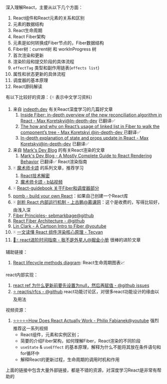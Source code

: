 深入理解React，主要从以下几个方面：

1. React组件和React元素的关系和区别
2. 元素的数据结构
3. React生命周期
4. React Fiber架构
5. 元素是如何转换成Fiber节点的，Fiber数据结构
6. Fiber树：current树 和 workInProgress 树
7. 首次渲染和更新
8. 渲染阶段和提交阶段的具体流程
9. `effectTag` 类型和副作用链表(`effects list`)
10. 属性和状态更新的具体流程
11. 调度器的基本原理
12. React源码解读



有以下比较好的资源：（🀄️ 表示中文学习资料）

1. 来自 [indepth.dev](https://indepth.dev/react) 有关React深度学习的几篇好文章
   1. [Inside Fiber: in-depth overview of the new reconciliation algorithm in React - Max Koretskyi@In-depth-dev](https://indepth.dev/posts/1008/inside-fiber-in-depth-overview-of-the-new-reconciliation-algorithm-in-react) 已翻译✅
   2. [The how and why on React’s usage of linked list in Fiber to walk the component’s tree - Max Koretskyi @in-depth-dev ](https://indepth.dev/posts/1007/the-how-and-why-on-reacts-usage-of-linked-list-in-fiber-to-walk-the-components-tree) 已翻译✅
   3. [In-depth explanation of state and props update in React - Max Koretskyi@in-depth-dev](https://indepth.dev/posts/1009/in-depth-explanation-of-state-and-props-update-in-react) 已翻译✅
2. 来自 [Mark's Dev Blog](https://blog.isquaredsoftware.com/) 的有关React渲染的文章
   1. [Mark's Dev Blog - A Mostly Complete Guide to React Rendering Behavior](https://blog.isquaredsoftware.com/2020/05/blogged-answers-a-mostly-complete-guide-to-react-rendering-behavior/#improving-rendering-performance) 已翻译✅ React渲染指南
3. 🀄️ [魔术师卡颂](https://space.bilibili.com/453618117) 的系列文章，推荐学习 
   1. [React技术解密](https://react.iamkasong.com/)
   2. [魔术师卡颂 - b站视频](https://space.bilibili.com/453618117) 
4. 🀄️ [React-guidebook 关于Fiber和调度器部分](https://tsejx.github.io/react-guidebook/architect/internal/fiber)
5. [pomb - build your own React](https://pomb.us/build-your-own-react/)：如果自己创建一个React库
6. 🀄️ [剖析 React 内部运行机制 - 上古鹏@慕课网](https://www.imooc.com/read/86)：这个是收费的，写得比较好，由浅入深
7. [Fiber Principles- sebmarkbage@github](https://github.com/facebook/react/issues/7942?source=post_page---------------------------#issue-182373497)
8. [React Fiber Architecture - @github](https://github.com/acdlite/react-fiber-architecture?source=post_page---------------------------)
9. [Lin Clark - A Cartoon Intro to Fiber @youtube](https://www.youtube.com/watch?v=ZCuYPiUIONs&ab_channel=FacebookDevelopers)
10. 🀄️ [一文读懂 React 组件渲染核心原理 - Tecvan](https://mp.weixin.qq.com/s/M6orAXsSXDSKouIyuC9XUg)
11. [🚀🀄️ react进阶时间指南 - 我不是外星人@掘金小册](https://juejin.cn/book/6945998773818490884/section/6951186955321376775) 很棒的进阶文章

辅助链接：

1. [React lifecycle methods diagram](https://projects.wojtekmaj.pl/react-lifecycle-methods-diagram/): React生命周期图表📈



react内部实现：

1. [react ref 为什么更新前要先设置为null，然后再赋值 - @github issues](https://github.com/facebook/react/issues/9328#issuecomment-298438237)
2. [⭐️ reactjs/rfcs - @github](https://github.com/reactjs/rfcs) react功能讨论区，对很多react功能设计的缘由以及用法





视频资源：

1. [⭐️⭐️⭐️⭐️⭐️How Does React Actually Work - Philip Fabianek@youtube](https://www.youtube.com/watch?v=7YhdqIR2Yzo&list=PLxRVWC-K96b0ktvhd16l3xA6gncuGP7gJ&index=1) 强烈推荐这一系列视频
   - React组件，元素和实例区别；
   - 简要的介绍Fiber架构，如何理解Fiber，React渲染的不同阶段
   - `useState` & `useEffect` 的基本原理，解释为什么不能将其放在条件语句和for循环中
   - 解释React的更新过程，生命周期的调用时机和作用



上面的链接中包含大量外部链接，都是不错的资源，对深度学习React是非常有帮助的
